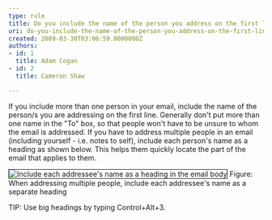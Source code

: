 ```yaml
---
type: rule
title: Do you include the name of the person you address on the first line?
uri: do-you-include-the-name-of-the-person-you-address-on-the-first-line
created: 2009-03-30T03:06:59.0000000Z
authors:
- id: 1
  title: Adam Cogan
- id: 2
  title: Cameron Shaw

---
```




<span class='intro'> <p>If you include more than one person in your email, include the name of the person/s you are addressing on the first line. Generally don't put more than one name in the &quot;To&quot; box, so that people won't have to be unsure to whom the email is addressed. If you have to address multiple people in an email (including yourself - i.e. notes to self), include each person's name as a heading as shown below. This helps them quickly locate the part of the email that applies to them.</p> </span>

<span class="ms-rteCustom-ImageArea"><img style="border-bottom&#58;1px solid;border-left&#58;1px solid;border-top&#58;1px solid;border-right&#58;1px solid;" border="1" alt="Include each addressee's name as a heading in the email body" src="/Standards/Communication/RulesToBetterEmail/PublishingImages/IncludeNameFirstLine.jpg" /> </span><span class="ms-rteCustom-FigureGood">Figure&#58; When addressing multiple people, include each addressee's name as a separate heading</span> 
<p>TIP&#58; Use big headings by typing Control+Alt+3.</p>


